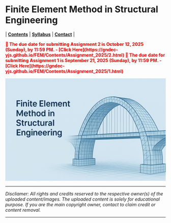 # Finite Element Method in Structural Engineering 

| **[Contents](Contents/Content.md)** | **[Syllabus](Contents/Syllabus.md)** | **[Contact](Contents/Contact.md)** |  

<span style="color:red; font-weight:bold; animation: blinker 1s linear infinite;">
🚨 The due date for submitting Assignment 2 is October 12, 2025 (Sunday), by 11:59 PM. - [Click Here](https://gndec-yjs.github.io/FEM/Contents/Assignment_2025/2.html)
</span>

<span style="color:red; font-weight:bold; animation: blinker 1s linear infinite;">
🚨 The due date for submitting Assignment 1 is September 21, 2025 (Sunday), by 11:59 PM. - [Click Here](https://gndec-yjs.github.io/FEM/Contents/Assignment_2025/1.html)
</span>

![FEM](Contents/FEM.png)

---

*Discliamer: All rights and credits reserved to the respective owner(s) of the uploaded content/images. The uploaded content is solely for educational purpose. If you are the main copyright owner, contact to claim credit or content removal.*

---
